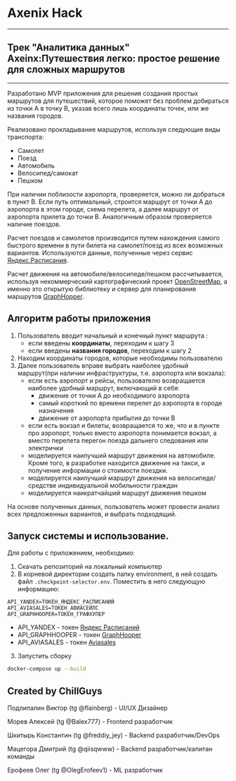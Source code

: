 # Axenix Hack
---
## Трек "Аналитика данных" Axeinx:Путешествия легко: простое решение для сложных маршрутов
---

Разработано MVP приложения для решения создания простых маршрутов для путешествий, которое поможет без проблем добираться из точки А в точку В, указав всего лишь координаты точек, или же названия городов.

Реализовано прокладывание маршрутов, используя следующие виды транспорта:
- Самолет
- Поезд
- Автомобиль
- Велосипед/самокат
- Пешком

При наличии поблизости аэропорта, проверяется, можно ли добраться в пункт B. Если путь оптимальный, строится маршрут от точки А до аэропорта в этом городе, схема перелета, а далее маршрут от аэропорта прилета до точки B.
Аналогичным образом проверяется наличие поездов.

Расчет поездов и самолетов производится путем нахождения самого быстрого времени в пути билета на самолет/поезд из всех возможных вариантов. Используются данные, полученные через сервис [Яндекс.Расписания](https://rasp.yandex.ru).

Расчет движения на автомобиле/велосипеде/пешком рассчитывается, используя некоммерческий картографический проект [OpenStreetMap](https://www.openstreetmap.org/), а именно это открытую библиотеку и сервер для планирования маршрутов [GraphHopper](https://www.graphhopper.com/).

## Алгоритм работы приложения

1. Пользователь вводит начальный и конечный пункт маршрута :
    - если введены **координаты**, переходим к шагу 3
    - если введены **названия городов**, переходим к шагу 2
2. Находим координаты городов, которые необходимы пользователю
3. Далее пользователь вправе выбрать наиболее удобный маршрут(при наличии инфраструктуры, т.е. аэропорта или вокзала):
    - если есть аэропорт и рейсы, пользователю возвращается наиболее удобный маршрут, включающий в себя:
      - движение от точки А до необходимого аэропорта
      - самый короткий по времени перелет до аэропорта в городе назначения
      - движение от аэропорта прибытия до точки B
    - если есть вокзал и билеты, возвращается то же, что и в пункте про аэропорт, только вместо аэропорта понимается вокзал, а вместо перелета перегон поезда дальнего следования или электрички
    - моделируется наилучший маршрут движения на автомобиле. Кроме того, в разработке находится движение на такси, и получение информации о стоимости поездки.
    - моделируется наилучший маршрут движения на велосипеде/средстве индивидуальной мобильности граждан
    - моделируется наикратчайший маршрут движения пешком

На основе полученных данных, пользователь может провести анализ всех предложенных вариантов, и выбрать подходящий.

## Запуск системы и использование.

Для работы с приложением, необходимо:
1. Скачать репозиторий на локальный компьютер
2. В корневой директории создать папку environment, в ней создать файл `.checkpoint-selector.env`. Поместить в него следующую информацию:

```env
API_YANDEX=ТОКЕН_ЯНДЕКС_РАСПИСАНИЙ
API_AVIASALES=ТОКЕН_АВИАСЕЙЛС
API_GRAPHHOOPER=ТОКЕН_ГРАФХУПЕР
```

- API_YANDEX - токен [Яндекс Расписаний](https://rasp.yandex.ru/)
- API_GRAPHHOOPER - токен [GraphHooper](https://www.graphhopper.com/)
- API_AVIASALES - токен [Aviasales](https://aviasales.ru)

3. Запустить сборку
```sh
docker-compose up --build
```

## Created by ChillGuys
Подлипалин Виктор (tg @flainberg) - UI/UX Дизайнер

Морев Алексей (tg @Balex777) - Frontend разработчик

Шкитырь Константин (tg @freddiy_jey) - Backend разработчик/DevOps

Мацегора Дмитрий (tg @qiisqwww) - Backend разработчик/капитан команды

Ерофеев Олег (tg @OlegErofeev1) - ML разработчик